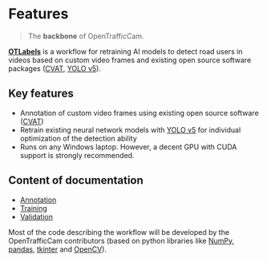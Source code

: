 # Features

> The **backbone** of OpenTrafficCam.

[**OTLabels**](https://github.com/OpenTrafficCam/OTLabels) is a workflow for retraining AI models to detect road users in videos based on custom video frames and existing open source software packages ([CVAT](https://github.com/openvinotoolkit/cvat), [YOLO v5](https://github.com/ultralytics/yolov5)).

## Key features

* Annotation of custom video frames using existing open source software ([CVAT](https://github.com/openvinotoolkit/cvat))
* Retrain existing neural network models with [YOLO v5](https://github.com/ultralytics/yolov5) for individual optimization of the detection ability
* Runs on any Windows laptop. However, a decent GPU with CUDA support is strongly recommended.

## Content of documentation

<!-- TODO Create content, and add links to content pages, links to the software then on the content pages -->

* [Annotation](OTLabels/Annotation/)
* [Training](OTLabels/Training/)
* [Validation](Trained_Models/)

Most of the code describing the workflow will be developed by the OpenTrafficCam contributors (based on python libraries like [NumPy](https://numpy.org/), [pandas](https://pandas.pydata.org/), [tkinter](https://docs.python.org/3/library/tkinter.html) and [OpenCV](https://opencv.org/)).
